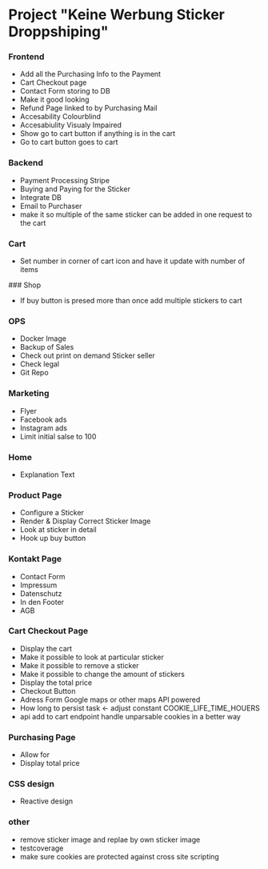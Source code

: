# Project "Keine Werbung Sticker Droppshiping"

### Frontend
- Add all the Purchasing Info to the Payment
- Cart Checkout page
- Contact Form storing to DB
- Make it good looking
- Refund Page linked to by Purchasing Mail
- Accesability Colourblind
- Accesabiulity Visualy Impaired
- Show go to cart button if anything is in the cart
- Go to cart button goes to cart

### Backend
- Payment Processing Stripe
- Buying and Paying for the Sticker
- Integrate DB
- Email to Purchaser
- make it so multiple of the same sticker can be added in one request to the cart

### Cart
- Set number in corner of cart icon and have it update with number of items

### Shop
- If buy button is presed more than once add multiple stickers to cart

### OPS
- Docker Image
- Backup of Sales
- Check out print on demand Sticker seller
- Check legal
- Git Repo

### Marketing
- Flyer
- Facebook ads
- Instagram ads
- Limit initial salse to 100

### Home
- Explanation Text

### Product Page
- Configure a Sticker
- Render & Display Correct Sticker Image
- Look at sticker in detail
- Hook up buy button

### Kontakt Page
- Contact Form
- Impressum
- Datenschutz
- In den Footer
- AGB

### Cart Checkout Page
- Display the cart
- Make it possible to look at particular sticker
- Make it possible to remove a sticker
- Make it possible to change the amount of stickers
- Display the total price
- Checkout Button
- Adress Form Google maps or other maps API powered
- How long to persist task <- adjust constant COOKIE_LIFE_TIME_HOUERS 
- api add to cart endpoint handle unparsable cookies in a better way

### Purchasing Page
- Allow for 
- Display total price

### CSS design
- Reactive design

### other
- remove sticker image and replae by own sticker image
- testcoverage
- make sure cookies are protected against cross site scripting

